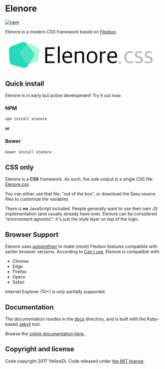 # Elenore

[![npm](https://img.shields.io/npm/v/elenore.svg)](https://www.npmjs.com/package/elenore)

Elenore is a modern CSS framework based on [Flexbox](https://developer.mozilla.org/en-US/docs/Web/CSS/CSS_Flexible_Box_Layout/Using_CSS_flexible_boxes).

[![Elenore: a Flexbox CSS framework](https://raw.githubusercontent.com/YellowDi/Elenore/master/images/Elenore-logo.png)](https://yellowdi.github.io/Elenore/)

## Quick install

Elenore is in early but active development! Try it out now:

### NPM

```sh
npm install elenore
```
**or**

### Bower

```sh
bower install elenore
```

## CSS only

Elenore is a **CSS** framework. As such, the sole output is a single CSS file: [Elenore.css](https://github.com/YellowDi/Elenore/blob/master/css/Elenore.css)

You can either use that file, "out of the box", or download the Sass source files to customize the variables

There is **no** JavaScript included. People generally want to use their own JS implementation (and usually already have one). Elenore can be considered "environment agnostic": it's just the style layer on top of the logic.

## Browser Support

Elenore uses [autoprefixer](https://github.com/postcss/autoprefixer) to make (most) Flexbox features compatible with earlier browser versions. According to [Can I use](http://caniuse.com/#feat=flexbox), Elenore is compatible with:

* Chrome
* Edge
* Firefox
* Opera
* Safari

Internet Explorer (10+) is only partially supported.

## Documentation

The documentation resides in the [docs](docs) directory, and is built with the Ruby-based [Jekyll](https://jekyllrb.com/) tool.

Browse the [online documentation here.](https://yellowdi.github.io/Elenore/)

## Copyright and license

Code copyright 2017 YellowDi. Code released under [the MIT license](https://github.com/YellowDi/Elenore/blob/master/LICENSE).
